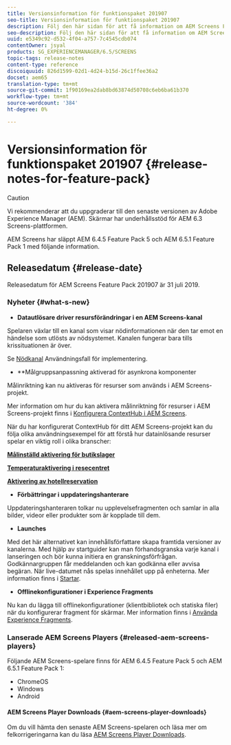 ```yaml
---
title: Versionsinformation för funktionspaket 201907
seo-title: Versionsinformation för funktionspaket 201907
description: Följ den här sidan för att få information om AEM Screens Feature Pack 201907 släppt den 31 juli 2019.
seo-description: Följ den här sidan för att få information om AEM Screens Feature Pack 201907 släppt den 31 juli 2019.
uuid: e5349c92-d532-4f04-a757-7c4545cdb074
contentOwner: jsyal
products: SG_EXPERIENCEMANAGER/6.5/SCREENS
topic-tags: release-notes
content-type: reference
discoiquuid: 826d1599-02d1-4d24-b15d-26c1ffee36a2
docset: aem65
translation-type: tm+mt
source-git-commit: 1f90169ea2dab8bd63874d50708c6eb6ba61b370
workflow-type: tm+mt
source-wordcount: '384'
ht-degree: 0%

---
```



# Versionsinformation för funktionspaket 201907 {#release-notes-for-feature-pack}

>[!CAUTION]
>
>Vi rekommenderar att du uppgraderar till den senaste versionen av Adobe Experience Manager (AEM). Skärmar har underhållsstöd för AEM 6.3 Screens-plattformen.

AEM Screens har släppt AEM 6.4.5 Feature Pack 5 och AEM 6.5.1 Feature Pack 1 med följande information.

## Releasedatum {#release-date}

Releasedatum för AEM Screens Feature Pack 201907 är 31 juli 2019.

### Nyheter {#what-s-new}

* **Datautlösare driver resursförändringar i en AEM Screens-kanal**

Spelaren växlar till en kanal som visar nödinformationen när den tar emot en händelse som utlösts av nödsystemet. Kanalen fungerar bara tills krissituationen är över.

Se [Nödkanal](emergency-channel.md) Användningsfall för implementering.

* **Målgruppsanpassning aktiverad för asynkrona komponenter

Målinriktning kan nu aktiveras för resurser som används i AEM Screens-projekt.

Mer information om hur du kan aktivera målinriktning för resurser i AEM Screens-projekt finns i [Konfigurera ContextHub i AEM Screens](configuring-context-hub.md).

När du har konfigurerat ContextHub för ditt AEM Screens-projekt kan du följa olika användningsexempel för att förstå hur datainlösande resurser spelar en viktig roll i olika branscher:

**[Målinställd aktivering för butikslager](retail-inventory-activation.md)**

**[Temperaturaktivering i resecentret](local-temperature-activation.md)**

**[Aktivering av hotellreservation](hospitality-reservation-activation.md)**

* **Förbättringar i uppdateringshanterare**

Uppdateringshanteraren tolkar nu upplevelsefragmenten och samlar in alla bilder, videor eller produkter som är kopplade till dem.

* **Launches**

Med det här alternativet kan innehållsförfattare skapa framtida versioner av kanalerna. Med hjälp av startguider kan man förhandsgranska varje kanal i lanseringen och bör kunna initiera en granskningsförfrågan. Godkännargruppen får meddelanden och kan godkänna eller avvisa begäran. När live-datumet nås spelas innehållet upp på enheterna.
Mer information finns i [Startar](launches.md).

* **Offlinekonfigurationer i Experience Fragments**

Nu kan du lägga till offlinekonfigurationer (klientbibliotek och statiska filer) när du konfigurerar fragment för skärmar. Mer information finns i [Använda Experience Fragments](experience-fragments-in-screens.md).

### Lanserade AEM Screens Players {#released-aem-screens-players}

Följande AEM Screens-spelare finns för AEM 6.4.5 Feature Pack 5 och AEM 6.5.1 Feature Pack 1:

* ChromeOS
* Windows
* Android

#### AEM Screens Player Downloads {#aem-screens-player-downloads}

Om du vill hämta den senaste AEM Screens-spelaren och läsa mer om felkorrigeringarna kan du läsa [AEM Screens Player Downloads](https://download.macromedia.com/screens/).
